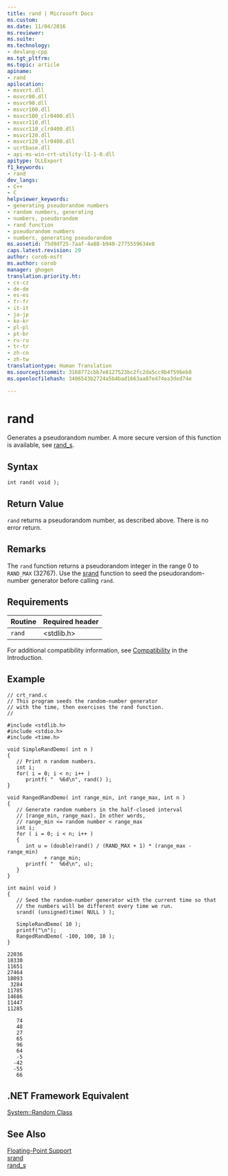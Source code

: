 ```yaml
---
title: rand | Microsoft Docs
ms.custom: 
ms.date: 11/04/2016
ms.reviewer: 
ms.suite: 
ms.technology:
- devlang-cpp
ms.tgt_pltfrm: 
ms.topic: article
apiname:
- rand
apilocation:
- msvcrt.dll
- msvcr80.dll
- msvcr90.dll
- msvcr100.dll
- msvcr100_clr0400.dll
- msvcr110.dll
- msvcr110_clr0400.dll
- msvcr120.dll
- msvcr120_clr0400.dll
- ucrtbase.dll
- api-ms-win-crt-utility-l1-1-0.dll
apitype: DLLExport
f1_keywords:
- rand
dev_langs:
- C++
- C
helpviewer_keywords:
- generating pseudorandom numbers
- random numbers, generating
- numbers, pseudorandom
- rand function
- pseudorandom numbers
- numbers, generating pseudorandom
ms.assetid: 75d9df25-7aaf-4a88-b940-2775559634e8
caps.latest.revision: 20
author: corob-msft
ms.author: corob
manager: ghogen
translation.priority.ht:
- cs-cz
- de-de
- es-es
- fr-fr
- it-it
- ja-jp
- ko-kr
- pl-pl
- pt-br
- ru-ru
- tr-tr
- zh-cn
- zh-tw
translationtype: Human Translation
ms.sourcegitcommit: 3168772cbb7e8127523bc2fc2da5cc9b4f59beb8
ms.openlocfilehash: 3406543b2724a5b4bad1663aa87e474ea3ded74e

---
```

# rand
Generates a pseudorandom number. A more secure version of this function is available, see [rand_s](../../c-runtime-library/reference/rand-s.md).  
  
## Syntax  
  
```  
int rand( void );  
```  
  
## Return Value  
 `rand` returns a pseudorandom number, as described above. There is no error return.  
  
## Remarks  
 The `rand` function returns a pseudorandom integer in the range 0 to `RAND_MAX` (32767). Use the [srand](../../c-runtime-library/reference/srand.md) function to seed the pseudorandom-number generator before calling `rand`.  
  
## Requirements  
  
|Routine|Required header|  
|-------------|---------------------|  
|`rand`|\<stdlib.h>|  
  
 For additional compatibility information, see [Compatibility](../../c-runtime-library/compatibility.md) in the Introduction.  
  
## Example  
  
```  
// crt_rand.c  
// This program seeds the random-number generator  
// with the time, then exercises the rand function.  
//  
  
#include <stdlib.h>  
#include <stdio.h>  
#include <time.h>  
  
void SimpleRandDemo( int n )  
{  
   // Print n random numbers.  
   int i;  
   for( i = 0; i < n; i++ )  
      printf( "  %6d\n", rand() );  
}  
  
void RangedRandDemo( int range_min, int range_max, int n )  
{  
   // Generate random numbers in the half-closed interval  
   // [range_min, range_max). In other words,  
   // range_min <= random number < range_max  
   int i;  
   for ( i = 0; i < n; i++ )  
   {  
      int u = (double)rand() / (RAND_MAX + 1) * (range_max - range_min)  
            + range_min;  
      printf( "  %6d\n", u);  
   }  
}  
  
int main( void )  
{  
   // Seed the random-number generator with the current time so that  
   // the numbers will be different every time we run.  
   srand( (unsigned)time( NULL ) );  
  
   SimpleRandDemo( 10 );  
   printf("\n");  
   RangedRandDemo( -100, 100, 10 );  
}  
```  
  
```Output  
22036  
18330  
11651  
27464  
18093  
 3284  
11785  
14686  
11447  
11285  
  
   74  
   48  
   27  
   65  
   96  
   64  
   -5  
  -42  
  -55  
   66  
```  
  
## .NET Framework Equivalent  
 [System::Random Class](https://msdn.microsoft.com/en-us/library/system.random.aspx)  
  
## See Also  
 [Floating-Point Support](../../c-runtime-library/floating-point-support.md)   
 [srand](../../c-runtime-library/reference/srand.md)   
 [rand_s](../../c-runtime-library/reference/rand-s.md)


<!--HONumber=Jan17_HO2-->


